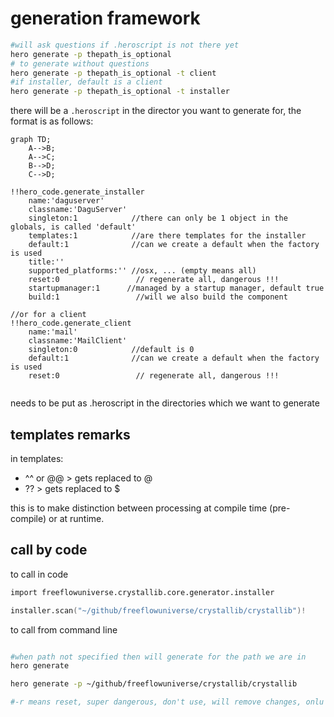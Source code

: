 # generation framework



```bash
#will ask questions if .heroscript is not there yet
hero generate -p thepath_is_optional
# to generate without questions
hero generate -p thepath_is_optional -t client
#if installer, default is a client
hero generate -p thepath_is_optional -t installer

```

there will be a ```.heroscript``` in the director you want to generate for, the format is as follows:

```mermaid
graph TD;
    A-->B;
    A-->C;
    B-->D;
    C-->D;
```

```hero
!!hero_code.generate_installer
    name:'daguserver' 
    classname:'DaguServer'
    singleton:1            //there can only be 1 object in the globals, is called 'default'
    templates:1            //are there templates for the installer
    default:1              //can we create a default when the factory is used
	title:''
	supported_platforms:'' //osx, ... (empty means all)
	reset:0                 // regenerate all, dangerous !!!
	startupmanager:1      //managed by a startup manager, default true
    build:1                 //will we also build the component

//or for a client
!!hero_code.generate_client
    name:'mail' 
    classname:'MailClient'
    singleton:0            //default is 0
    default:1              //can we create a default when the factory is used
	reset:0                 // regenerate all, dangerous !!!    
    
```

needs to be put as .heroscript in the directories which we want to generate


## templates remarks

in templates:

- ^^ or @@ > gets replaced to @
- ?? > gets replaced to $

this is to make distinction between processing at compile time (pre-compile) or at runtime.

## call by code

to call in code

```v
import freeflowuniverse.crystallib.core.generator.installer

installer.scan("~/github/freeflowuniverse/crystallib/crystallib")!


```

to call from command line


```bash

#when path not specified then will generate for the path we are in
hero generate

hero generate -p ~/github/freeflowuniverse/crystallib/crystallib

#-r means reset, super dangerous, don't use, will remove changes, onlu use it for specific dirs
```